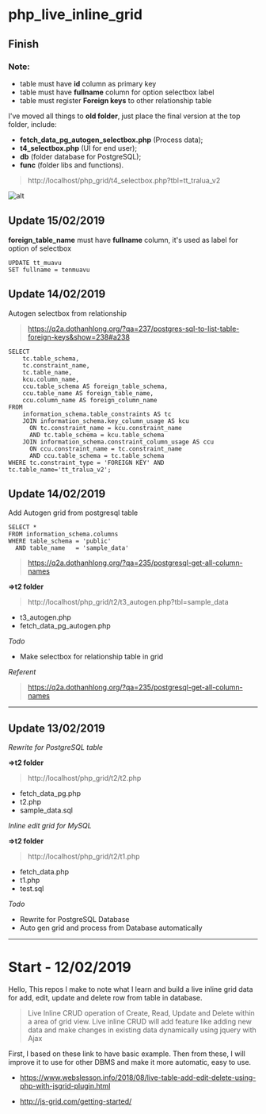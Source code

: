 # php_live_inline_grid

## Finish
### Note:
* table must have **id** column as primary key
* table must have **fullname** column for option selectbox label
* table must register **Foreign keys** to other relationship table

I've moved all things to **old folder**, just place the final version at the top folder, include:
* **fetch_data_pg_autogen_selectbox.php** (Process data);
* **t4_selectbox.php** (UI for end user);
* **db** (folder database for PostgreSQL);
* **func** (folder libs and functions).

> http://localhost/php_grid/t4_selectbox.php?tbl=tt_tralua_v2

![alt](D:/sync/websvr/xampp/php_grid/img/t4.png)

## Update 15/02/2019
**foreign_table_name** must have **fullname** column, it's used as label for option of selectbox

```
UPDATE tt_muavu
SET fullname = tenmuavu
```

## Update 14/02/2019
Autogen selectbox from relationship

> https://q2a.dothanhlong.org/?qa=237/postgres-sql-to-list-table-foreign-keys&show=238#a238
```
SELECT
    tc.table_schema, 
    tc.constraint_name, 
    tc.table_name, 
    kcu.column_name, 
    ccu.table_schema AS foreign_table_schema,
    ccu.table_name AS foreign_table_name,
    ccu.column_name AS foreign_column_name 
FROM 
    information_schema.table_constraints AS tc 
    JOIN information_schema.key_column_usage AS kcu
      ON tc.constraint_name = kcu.constraint_name
      AND tc.table_schema = kcu.table_schema
    JOIN information_schema.constraint_column_usage AS ccu
      ON ccu.constraint_name = tc.constraint_name
      AND ccu.table_schema = tc.table_schema
WHERE tc.constraint_type = 'FOREIGN KEY' AND tc.table_name='tt_tralua_v2';
```


## Update 14/02/2019
Add Autogen grid from postgresql table

```
SELECT *
FROM information_schema.columns
WHERE table_schema = 'public'
  AND table_name   = 'sample_data'
```
> https://q2a.dothanhlong.org/?qa=235/postgresql-get-all-column-names

**=>t2 folder**

> http://localhost/php_grid/t2/t3_autogen.php?tbl=sample_data
* t3_autogen.php
* fetch_data_pg_autogen.php

*Todo*
* Make selectbox for relationship table in grid

*Referent*
> https://q2a.dothanhlong.org/?qa=235/postgresql-get-all-column-names

***
## Update 13/02/2019

*Rewrite for PostgreSQL table*

**=>t2 folder**

> http://localhost/php_grid/t2/t2.php

* fetch_data_pg.php
* t2.php
* sample_data.sql

*Inline edit grid for MySQL*

**=>t2 folder**

> http://localhost/php_grid/t2/t1.php

* fetch_data.php
* t1.php
* test.sql

*Todo*
* Rewrite for PostgreSQL Database
* Auto gen grid and process from Database automatically

***
# Start - 12/02/2019

Hello, This repos I make to note what I learn and build a live inline grid data for add, edit, update and delete row from table in database.

> Live Inline CRUD operation of Create, Read, Update and Delete within a area of grid view. Live inline CRUD will add feature like adding new data and make changes in existing data dynamically using jquery with Ajax

First, I based on these link to have basic example. Then from these, I will improve it to use for other DBMS and make it more automatic, easy to use.

* https://www.webslesson.info/2018/08/live-table-add-edit-delete-using-php-with-jsgrid-plugin.html

* http://js-grid.com/getting-started/
